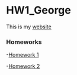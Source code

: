 # HW1_George
This is my [website](https://jg2268.github.io/HW_George/)


### Homeworks
-[Homework 1](https://jg2268.github.io/HW_George/Homeworks/Homework_1/HW1_George.html)

-[Homework 2]()